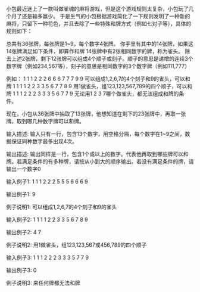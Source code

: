 小包最近迷上了一款叫做雀魂的麻将游戏，但是这个游戏规则太复杂，小包玩了几个月了还是输多赢少。
于是生气的小包根据游戏简化了一下规则发明了一种新的麻将，只留下一种花色，并且去除了一些特殊和牌方式（例如七对子等），具体的规则如下：

总共有36张牌，每张牌是1~9。每个数字4张牌。
你手里有其中的14张牌，如果这14张牌满足如下条件，即算作和牌
14张牌中有2张相同数字的牌，称为雀头。
除去上述2张牌，剩下12张牌可以组成4个顺子或刻子。顺子的意思是递增的连续3个数字牌（例如234,567等），刻子的意思是相同数字的3个数字牌（例如111,777）

例如：
1 1 1 2 2 2 6 6 6 7 7 7 9 9 可以组成1,2,6,7的4个刻子和9的雀头，可以和牌
1 1 1 1 2 2 3 3 5 6 7 7 8 9 用1做雀头，组123,123,567,789的四个顺子，可以和牌
1 1 1 2 2 2 3 3 3 5 6 7 7 9 无论用1 2 3 7哪个做雀头，都无法组成和牌的条件。

现在，小包从36张牌中抽取了13张牌，他想知道在剩下的23张牌中，再取一张牌，取到哪几种数字牌可以和牌。

输入描述:
输入只有一行，包含13个数字，用空格分隔，每个数字在1~9之间，数据保证同种数字最多出现4次。

输出描述:
输出同样是一行，包含1个或以上的数字。代表他再取到哪些牌可以和牌。若满足条件的有多种牌，请按从小到大的顺序输出。若没有满足条件的牌，请输出一个数字0

输入例子1:
1 1 1 2 2 2 5 5 5 6 6 6 9

输出例子1:
9

例子说明1:
可以组成1,2,6,7的4个刻子和9的雀头

输入例子2:
1 1 1 1 2 2 3 3 5 6 7 8 9

输出例子2:
4 7

例子说明2:
用1做雀头，组123,123,567或456,789的四个顺子

输入例子3:
1 1 1 2 2 2 3 3 3 5 7 7 9

输出例子3:
0

例子说明3:
来任何牌都无法和牌